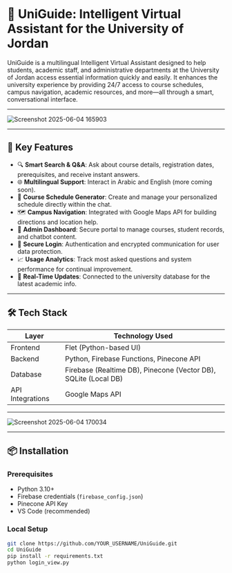 # 🧠 UniGuide: Intelligent Virtual Assistant for the University of Jordan

UniGuide is a multilingual Intelligent Virtual Assistant designed to help students, academic staff, and administrative departments at the University of Jordan access essential information quickly and easily. It enhances the university experience by providing 24/7 access to course schedules, campus navigation, academic resources, and more—all through a smart, conversational interface.

---

![Screenshot 2025-06-04 165903](https://github.com/user-attachments/assets/37a7de0e-28b2-4be5-8fb0-24826ee379cb)

---


## 🚀 Key Features

- 🔍 **Smart Search & Q&A**: Ask about course details, registration dates, prerequisites, and receive instant answers.
- 🌐 **Multilingual Support**: Interact in Arabic and English (more coming soon).
- 📅 **Course Schedule Generator**: Create and manage your personalized schedule directly within the chat.
- 🗺️ **Campus Navigation**: Integrated with Google Maps API for building directions and location help.
- 🧾 **Admin Dashboard**: Secure portal to manage courses, student records, and chatbot content.
- 🔐 **Secure Login**: Authentication and encrypted communication for user data protection.
- 📈 **Usage Analytics**: Track most asked questions and system performance for continual improvement.
- 🧠 **Real-Time Updates**: Connected to the university database for the latest academic info.

---

## 🛠️ Tech Stack

| Layer          | Technology Used |
|----------------|-----------------|
| Frontend       | Flet (Python-based UI) |
| Backend        | Python, Firebase Functions, Pinecone API |
| Database       | Firebase (Realtime DB), Pinecone (Vector DB), SQLite (Local DB) |
| API Integrations | Google Maps API |

---

![Screenshot 2025-06-04 170034](https://github.com/user-attachments/assets/98c48f0d-6fcf-4834-980e-5c6e8f995f4d)

---


## 📦 Installation

### Prerequisites
- Python 3.10+
- Firebase credentials (`firebase_config.json`)
- Pinecone API Key
- VS Code (recommended)

### Local Setup
```bash
git clone https://github.com/YOUR_USERNAME/UniGuide.git
cd UniGuide
pip install -r requirements.txt
python login_view.py
